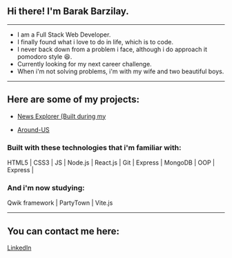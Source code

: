 ## Hi there! I'm Barak Barzilay.

__________________________________
- I am a Full Stack Web Developer.
- I finally found what i love to do in life, which is to code.
- I never back down from a problem i face, although i do approach it pomodoro style :laughing:.
- Currently looking for my next career challenge.
- When i'm not solving problems, i'm with my wife and two beautiful boys.

_____________________________________
## Here are some of my projects:
* [News Explorer (Built during my](https://github.com/BarakB1991/news-explorer-frontend)

* [Around-US](https://github.com/BarakB1991/react-around-api-full)

### Built with these technologies that i'm familiar with:
HTML5 | CSS3 | JS | Node.js | React.js | Git | Express | MongoDB | OOP | Express | 

### And i'm now studying:
Qwik framework | PartyTown | Vite.js

____________________________________
## You can contact me here:
[LinkedIn](https://linkedin.com/in/Barak-Barzilay)
